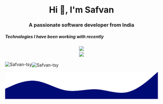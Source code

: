 <h1 align="center">Hi 👋, I'm Safvan</h1>
<h3 align="center">A passionate software developer from India</h3>
<!-- <img align='right' src="https://media.giphy.com/media/M9gbBd9nbDrOTu1Mqx/giphy.gif" width="230"> -->

<h5 align="left">Technologies I have been working with recently</h5>
<p align="center"> 
<img src="https://skillicons.dev/icons?i=html,css,javascript,ts,nodejs,cs,mongodb,redis,postgres" /> <br/>
<img src="https://skillicons.dev/icons?i=express,nestjs,dotnet,vue,react,nextjs,tailwindcss,git,aws,docker,prometheus,linux" /> <br/>
</p>

<p><img align="left" src="https://github-readme-stats.vercel.app/api/top-langs/?username=Safvan-tsy&layout=compact&theme=tokyonight" alt="Safvan-tsy" /></p>
<p><img align="center" src="https://github-readme-streak-stats.herokuapp.com/?user=Safvan-tsy&&theme=tokyonight" alt="Safvan-tsy" /></p>

![bottom.png](https://raw.githubusercontent.com/iCharlesZ/FigureBed/master/img/readme-bottom.png)
